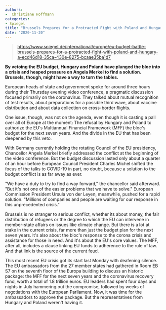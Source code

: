 ```yaml
---
authors:
-  Christiane Hoffmann
categories:
- Spiegel
title: "Brussels Prepares for a Protracted Fight with Poland and Hungary"
date: "2020-11-20"
---
```


> https://www.spiegel.de/international/europe/eu-budget-battle-brussels-prepares-for-a-protracted-fight-with-poland-and-hungary-a-ecd46d18-35ca-430e-8275-bcaae35ba1d7

**By vetoing the EU budget, Hungary and Poland have plunged the bloc into a crisis and heaped pressure on Angela Merkel to find a solution. Brussels, though, might have a way to turn the tables.**

European heads of state and government spoke for around three hours during their Thursday evening video conference, a pragmatic discussion focused primarily on the coronavirus. They talked about mutual recognition of test results, about preparations for a possible third wave, about vaccine distribution and about data collection on cross-border flights.

One issue, though, was not on the agenda, even though it is casting a pall over all of Europe at the moment: The refusal by Hungary and Poland to authorize the EU's Multiannual Financial Framework (MFF)  the bloc's budget for the next seven years. And the divide in the EU that has been deepened by this veto.

With Germany currently holding the rotating Council of the EU presidency, Chancellor Angela Merkel briefly addressed the conflict at the beginning of the video conference. But the budget discussion lasted only about a quarter of an hour before European Council President Charles Michel shifted the focus of the talks to COVID-19  in part, no doubt, because a solution to the budget conflict is as far away as ever.


"We have a duty to try to find a way forward," the chancellor said afterward. "But it's not one of the easier problems that we have to solve." European Commission President Ursula von der Leyen, meanwhile, pushed for a rapid solution. "Millions of companies and people are waiting for our response in this unprecedented crisis."

Brussels is no stranger to serious conflict, whether its about money, the fair distribution of refugees or the degree to which the EU can intervene in member-state affairs on issues like climate change. But there is a lot at stake in the current crisis, far more than just the budget plan for the next seven years. It's also about the bloc's response to the corona crisis and assistance for those in need. And it's about the EU's core values. The MFF, after all, includes a clause linking EU funds to adherence to the rule of law. And that link is the source of the current feud.

This most recent EU crisis got its start last Monday with deafening silence. The EU ambassadors from the 27 member states had gathered in Room EB S7 on the seventh floor of the Europa building to discuss an historic package: the MFF for the next seven years and the coronavirus recovery fund, worth a total of 1.8 trillion euros. EU leaders had spent four days and nights in July hammering out the compromise, followed by weeks of negotiations with the European Parliament. Now, it was time for the ambassadors to approve the package. But the representatives from Hungary and Poland weren't having it.
